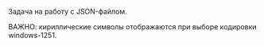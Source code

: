 Задача на работу с JSON-файлом.

ВАЖНО: кириллические символы отображаются при выборе кодировки windows-1251.
